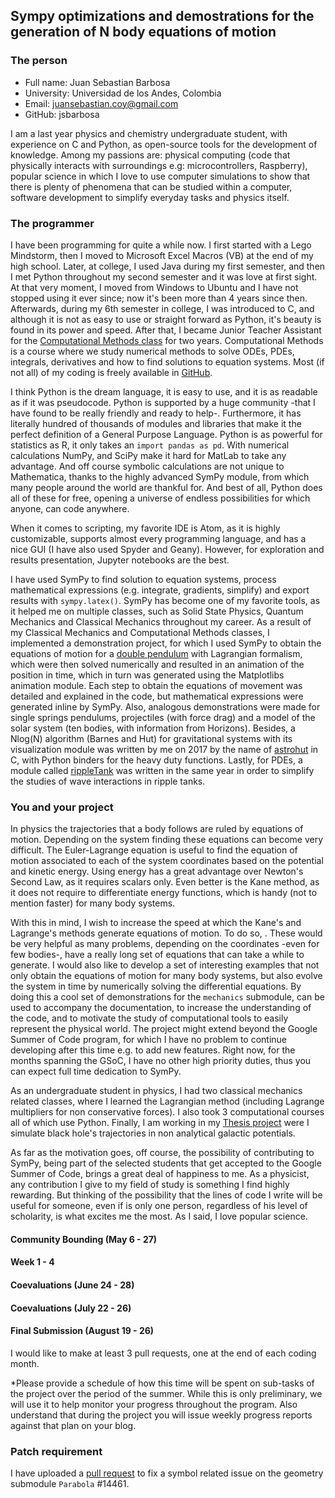 ## Sympy optimizations and demostrations for the generation of N body equations of motion

### The person
- Full name: Juan Sebastian Barbosa
- University: Universidad de los Andes, Colombia
- Email: juansebastian.coy@gmail.com
- GitHub: jsbarbosa

I am a last year physics and chemistry undergraduate student, with experience on C and Python, as open-source tools for the development of knowledge. Among my passions are: physical computing (code that physically interacts with surroundings e.g: microcontrollers, Raspberry), popular science in which I love to use computer simulations to show that there is plenty of phenomena that can be studied within a computer, software development to simplify everyday tasks and physics itself.

### The programmer

I have been programming for quite a while now. I first started with a Lego Mindstorm, then I moved to Microsoft Excel Macros (VB) at the end of my high school. Later, at college, I used Java during my first semester, and then I met Python throughout my second semester and it was love at first sight. At that very moment, I moved from Windows to Ubuntu and I have not stopped using it ever since; now it's been more than 4 years since then. Afterwards, during my 6th semester in college, I was introduced to C, and although it is not as easy to use or straight forward as Python, it's beauty is found in its power and speed. After that, I became Junior Teacher Assistant for the [Computational Methods class](https://github.com/ComputoCienciasUniandes/MetodosComputacionales) for two years. Computational Methods is a course where we study numerical methods to solve ODEs, PDEs, integrals, derivatives and how to find solutions to equation systems. Most (if not all) of my coding is freely available in [GitHub](http://www.github.com/jsbarbosa).

I think Python is the dream language, it is easy to use, and it is as readable as if it was pseudocode. Python is supported by a huge community -that I have found to be really friendly and ready to help-. Furthermore, it has literally hundred of thousands of modules and libraries that make it the perfect definition of a General Purpose Language. Python is as powerful for statistics as R, it only takes an `import pandas as pd`. With numerical calculations NumPy, and SciPy make it hard for MatLab to take any advantage. And off course symbolic calculations are not unique to Mathematica, thanks to the highly advanced SymPy module, from which many people around the world are thankful for. And best of all, Python does all of these for free, opening a universe of endless possibilities for which anyone, can code anywhere.

When it comes to scripting, my favorite IDE is Atom, as it is highly customizable, supports almost every programming language, and has a nice GUI (I have also used Spyder and Geany). However, for exploration and results presentation, Jupyter notebooks are the best.

I have used SymPy to find solution to equation systems, process mathematical expressions (e.g. integrate, gradients, simplify) and export results with `sympy.latex()`. SymPy has become one of my favorite tools, as it helped me on multiple classes, such as Solid State Physics, Quantum Mechanics and Classical Mechanics throughout my career. As a result of my Classical Mechanics and Computational Methods classes, I implemented a demonstration project, for which I used SymPy to obtain the equations of motion for a [double pendulum](https://github.com/ComputoCienciasUniandes/Demonstrations/tree/master/DoublePendulum) with Lagrangian formalism, which were then solved numerically and resulted in an animation of the position in time, which in turn was generated using the Matplotlibs animation module. Each step to obtain the equations of movement was detailed and explained in the code, but mathematical expressions were generated inline by SymPy. Also, analogous demonstrations were made for single springs pendulums, projectiles (with force drag) and a model of the solar system (ten bodies, with information from Horizons). Besides, a Nlog(N) algorithm (Barnes and Hut) for gravitational systems with its visualization module was written by me on 2017 by the name of [astrohut](https://jsbarbosa.github.io/astrohut/) in C, with Python binders for the heavy duty functions. Lastly, for PDEs, a module called [rippleTank](https://jsbarbosa.github.io/rippleTank/) was written in the same year in order to simplify the studies of wave interactions in ripple tanks.  

### You and your project
In physics the trajectories that a body follows are ruled by equations of motion. Depending on the system finding these equations can become very difficult. The Euler-Lagrange equation is useful to find the equation of motion associated to each of the system coordinates based on the potential and kinetic energy. Using energy has a great advantage over Newton's Second Law, as it requires scalars only. Even better is the Kane method, as it does not require to differentiate energy functions, which is handy (not to mention faster) for many body systems.

With this in mind, I wish to increase the speed at which the Kane's and Lagrange's methods generate equations of motion. To do so, . These would be very helpful as many problems, depending on the coordinates -even for few bodies-, have a really long set of equations that can take a while to generate. I would also like to develop a set of interesting examples that not only obtain the equations of motion for many body systems, but also evolve the system in time by numerically solving the differential equations. By doing this a cool set of demonstrations for the `mechanics` submodule, can be used to accompany the documentation, to increase the understanding of the code, and to motivate the study of computational tools to easily represent the physical world. The project might extend beyond the Google Summer of Code program, for which I have no problem to continue developing after this time e.g. to add new features. Right now, for the months spanning the GSoC, I have no other high priority duties, thus you can expect full time dedication to SymPy. 

As an undergraduate student in physics, I had two classical mechanics related classes, where I learned the Lagrangian method (including Lagrange multipliers for non conservative forces). I also took 3 computational courses all of which use Python. Finally, I am working in my [Thesis project](https://github.com/jsbarbosa/TesisFisica) were I simulate black hole's trajectories in non analytical galactic potentials.

As far as the motivation goes, off course, the possibility of contributing to SymPy, being part of the selected students that get accepted to the Google Summer of Code, brings a great deal of happiness to me. As a physicist, any contribution I give to my field of study is something I find highly rewarding. But thinking of the possibility that the lines of code I write will be useful for someone, even if is only one person, regardless of his level of scholarity, is what excites me the most. As I said, I love popular science.

#### Community Bounding (May 6 - 27)
#### Week 1 - 4

#### Coevaluations (June 24 - 28)
#### Coevaluations (July 22 - 26)

#### Final Submission (August 19 - 26)

I would like to make at least 3 pull requests, one at the end of each coding month.

*Please provide a schedule of how this time will be spent on sub-tasks of the project over the period of the summer. While this is only preliminary, we will use it to help monitor your progress throughout the program. Also understand that during the project you will issue weekly progress reports against that plan on your blog.

### Patch requirement
I have uploaded a [pull request](https://github.com/sympy/sympy/pull/16601) to fix a symbol related issue on the geometry submodule `Parabola` #14461.

